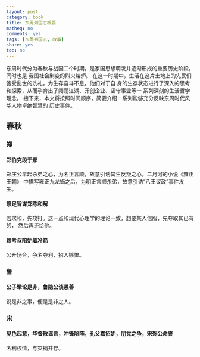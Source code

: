 ```yaml
---
layout: post
category: book
title: 东周列国志概要
matheq: no
comments: yes
tags: [东周列国志, 故事]
share: yes
toc: no
---
```


东周时代分为春秋与战国二个时期，是家国思想萌发并逐渐形成的重要历史阶段，同时也是
我国社会剧变的烈火熔炉。
在这一时期中，生活在这片土地上的先民们饱受乱世的洗礼，为生存奋斗不息，他们对于自
身的生存状态进行了深入的思考和探索，从而孕育出了闯荡江湖、开创企业、坚守事业等一
系列深刻的生活哲学理念。
接下来，本文将按照时间顺序，简要介绍一系列能够充分反映东周时代风华人物卓绝智慧的
历史事件。

## 春秋

### 郑

#### 郑伯克段于鄢

郑庄公早起杀弟之心，为名正言顺，故意引诱其生反叛之心。二月河的小说《雍正王朝》
中描写雍正九龙嫡之后，为明正言顺杀弟，故意引诱“八王议政”事件发生。

#### 祭足智谋郑陈和解

若求和，先攻打。这一点和现代心理学的理论一致，想要某人信服，先夺取其已有的，
然后再还给他。

#### 颖考叔陷妒着冷箭

公开场合，争名夺利，招人嫉恨。

### 鲁

#### 公子翚论是非，鲁隐公谈愚善

说是非之事，便是是非之人。

### 宋

#### 见色起意，华督散谣言，冲锋陷阵，孔父嘉招妒，朋党之争，宋殇公命丧

名利权情，与灾祸并存。

